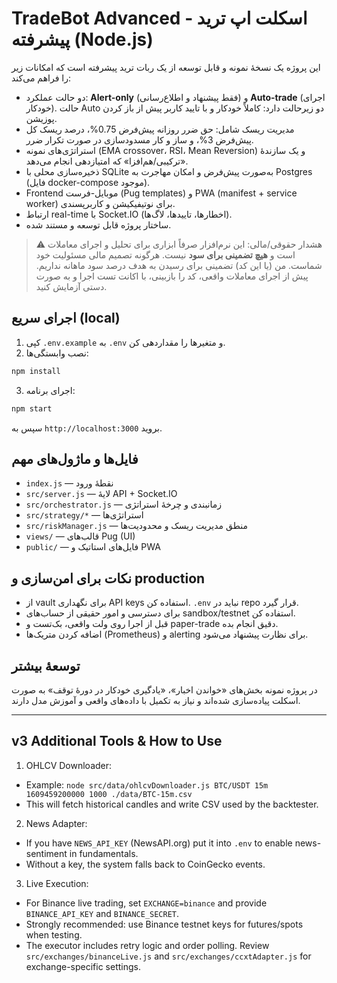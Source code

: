# TradeBot Advanced - اسکلت اپ ترید پیشرفته (Node.js)

این پروژه یک نسخهٔ نمونه و قابل توسعه از یک ربات ترید پیشرفته است که امکانات زیر را فراهم می‌کند:

- دو حالت عملکرد: **Alert-only** (فقط پیشنهاد و اطلاع‌رسانی) و **Auto-trade** (اجرای خودکار). حالت Auto دو زیرحالت دارد: کاملاً خودکار و با تایید کاربر پیش از باز کردن پوزیشن.
- مدیریت ریسک شامل: حق ضرر روزانه پیش‌فرض 0.75%، درصد ریسک کل پیش‌فرض 3%، و ساز و کار مسدودسازی در صورت تکرار ضرر.
- استراتژی‌های نمونه (EMA crossover، RSI، Mean Reversion) و یک سازندهٔ «ترکیبی/هم‌افزا» که امتیازدهی انجام می‌دهد.
- ذخیره‌سازی محلی با SQLite به‌صورت پیش‌فرض و امکان مهاجرت به Postgres (فایل docker-compose موجود).
- Frontend موبایل-فرست (Pug templates) و PWA (manifest + service worker) برای نوتیفیکیشن و کاربرپسندی.
- ارتباط real-time با Socket.IO (اخطارها، تاییدها، لاگ‌ها).
- ساختار پروژه قابل توسعه و مستند شده.

> ⚠️ هشدار حقوقی/مالی: این نرم‌افزار صرفاً ابزاری برای تحلیل و اجرای معاملات است و **هیچ تضمینی برای سود** نیست. هرگونه تصمیم مالی مسئولیت خود شماست. من (یا این کد) تضمینی برای رسیدن به هدف درصد سود ماهانه نداریم. پیش از اجرای معاملات واقعی، کد را بازبینی، با اکانت تست اجرا و به صورت دستی آزمایش کنید.

## اجرای سریع (local)
1. کپی `.env.example` به `.env` و متغیرها را مقداردهی کن.
2. نصب وابستگی‌ها:
```bash
npm install
```
3. اجرای برنامه:
```bash
npm start
```
سپس به `http://localhost:3000` بروید.

## فایل‌ها و ماژول‌های مهم
- `index.js` — نقطهٔ ورود
- `src/server.js` — لایهٔ API + Socket.IO
- `src/orchestrator.js` — زمانبندی و چرخهٔ استراتژی
- `src/strategy/*` — استراتژی‌ها
- `src/riskManager.js` — منطق مدیریت ریسک و محدودیت‌ها
- `views/` — قالب‌های Pug (UI)
- `public/` — فایل‌های استاتیک و PWA

## نکات برای امن‌سازی و production
- از vault برای نگهداری API keys استفاده کن. `.env` نباید در repo قرار گیرد.
- برای دسترسی و امور حقیقی از حساب‌های sandbox/testnet استفاده کن.
- قبل از اجرا روی ولت واقعی، بک‌تست و paper-trade دقیق انجام بده.
- اضافه کردن متریک‌ها (Prometheus) و alerting برای نظارت پیشنهاد می‌شود.

## توسعهٔ بیشتر
در پروژه نمونه بخش‌های «خواندن اخبار»، «یادگیری خودکار در دورهٔ توقف» به صورت اسکلت پیاده‌سازی شده‌اند و نیاز به تکمیل با داده‌های واقعی و آموزش مدل دارند.

---


## v3 Additional Tools & How to Use

1. OHLCV Downloader:
- Example: `node src/data/ohlcvDownloader.js BTC/USDT 15m 1609459200000 1000 ./data/BTC-15m.csv`
- This will fetch historical candles and write CSV used by the backtester.

2. News Adapter:
- If you have `NEWS_API_KEY` (NewsAPI.org) put it into `.env` to enable news-sentiment in fundamentals.
- Without a key, the system falls back to CoinGecko events.

3. Live Execution:
- For Binance live trading, set `EXCHANGE=binance` and provide `BINANCE_API_KEY` and `BINANCE_SECRET`.
- Strongly recommended: use Binance testnet keys for futures/spots when testing.
- The executor includes retry logic and order polling. Review `src/exchanges/binanceLive.js` and `src/exchanges/ccxtAdapter.js` for exchange-specific settings.

